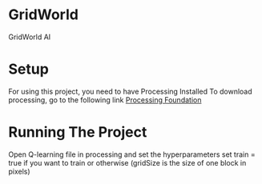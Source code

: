# GridWorld
GridWorld AI

# Setup
For using this project, you need to have Processing Installed
To download processing, go to the following link
[Processing Foundation](https://processing.org/download/)

# Running The Project
Open Q-learning file in processing and set the hyperparameters
set train = true if you want to train or otherwise
(gridSize is the size of one block in pixels)
